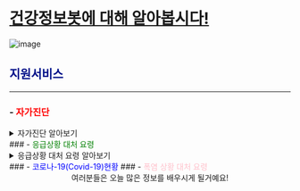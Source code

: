 </br>
</br>







# <u>건강정보봇에 대해 알아봅시다!</u>
![image](https://github.com/mycrid/chatBot/blob/main/istockphoto-876593758-170667a.jpg?raw=true)

## <span style="color:#011189">지원서비스</span>                            
--------------------------------------------------
###  - <span style="color:red">자가진단</span>
<details>
<summary>자가진단 알아보기</summary>
<div markdown="1">

<span style="color:red">발열,두통,복통을 기준으로 다양한 증상을 확인한 뒤 예상되는 병명을 진단하여주는 기능입니다.</span>발열,두통,복통을 기준으로 다양한 증상을 확인한 뒤 예상되는 병명을 진단하여주는 기능입니다.
  

</div>
</details>
###  - <span style="color:green">응급상황 대처 요령</span>
<details>
<summary>응급상황 대처 요령 알아보기</summary>
<div markdown="1">

<span style="color:red">응급상황 발생 시의 대처 요령과 처치, 예방 등에 관련된 정보를 알려드리는 기능입니다.
  

</div>
</details>
###  - <span style="color:blue">코로나-19(Covid-19)현황</span>
###  - <span style="color:pink">폭염 상황 대처 요령</span>









<div align="center">
여러분들은 오늘 많은 정보를 배우시게 될거예요!

</div>




